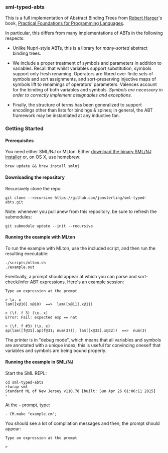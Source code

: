 ### sml-typed-abts

This is a full implementation of Abstract Binding Trees from [Robert
Harper](https://www.cs.cmu.edu/~rwh/)'s book, [Practical Foundations for
Programming Languages](https://www.cs.cmu.edu/~rwh/plbook/2nded.pdf).

In particular, this differs from many implementations of ABTs in the following
respects:

- Unlike Nuprl-style ABTs, this is a library for *many-sorted* abstract binding
  trees.

- We include a proper treatment of symbols and parameters in addition to
  variables. Recall that whilst variables support substitution, symbols support
  only fresh renaming. Operators are fibred over finite sets of symbols and sort
  assignments, and sort-preserving injective maps of symbols lift to renamings of
  operators' parameters. Valences account for the binding of both variables and
  symbols. *Symbols are necessary in order to correctly implement assignables and
  exceptions.*

- Finally, the structure of terms has been generalized to support encodings
  other than lists for bindings & spines; in general, the ABT framework may be
  instantiated at any inductive fan.

### Getting Started
#### Prerequisites

You need either SML/NJ or MLton. Either [download the binary SML/NJ
installer](http://www.smlnj.org/) or, on OS X, use homebrew:

    brew update && brew install smlnj

#### Downloading the repository

Recursively clone the repo:

    git clone --recursive https://github.com/jonsterling/sml-typed-abts.git

Note: whenever you pull anew from this repository, be sure to refresh the
submodules:

    git submodule update --init --recursive

#### Running the example with MLton

To run the example with MLton, use the included script, and then run the
resulting executable:

    ./scripts/mlton.sh
    ./example.out

Eventually, a prompt should appear at which you can parse and sort-check/infer
ABT expressions. Here's an example session:

    Type an expression at the prompt

    > \x. x
    lam([x@10].x@10)  ==>  lam([x@11].x@11)

    > (\f. f 3) (\x. x)
    Error: Fail: expected exp == nat

    > (\f. f #3) (\x. x)
    ap(lam([f@31].ap(f@31; num(3))); lam([x@32].x@32))  ==>  num(3)

The printer is in "debug mode", which means that all variables and symbols are
annotated with a unique index; this is useful for convincing oneself that
variables and symbols are being bound properly.

#### Running the example in SML/NJ

Start the SML REPL:

    cd sml-typed-abts
    rlwrap sml
    Standard ML of New Jersey v110.78 [built: Sun Apr 26 01:06:11 2015]
    -

At the `-` prompt, type:

    - CM.make "example.cm";

You should see a lot of compilation messages and then, the prompt should
appear:

    Type an expression at the prompt

    >
